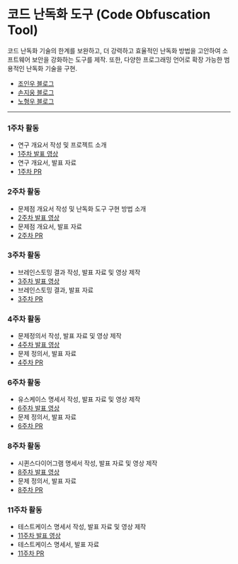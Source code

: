 # 코드 난독화 도구 (Code Obfuscation Tool)

코드 난독화 기술의 한계를 보완하고, 더 강력하고 효율적인 난독화 방법을 고안하여 소프트웨어 보안을 강화하는 도구를 제작. 또한, 다양한 프로그래밍 언어로 확장 가능한 범용적인 난독화 기술을 구현.

- [조인우 블로그](https://joinwoo-blog.tistory.com)
- [손지웅 블로그](https://velog.io/@sonjiwoong/posts)
- [노형우 블로그](https://dmddodmddo.tistory.com/)

---

### 1주차 활동

- 연구 개요서 작성 및 프로젝트 소개
- [1주차 발표 영상](https://youtu.be/dIfNQikINm8)
- 연구 개요서, 발표 자료
- [1주차 PR](https://github.com/Joinwoo/Code-obfuscation-tool/pull/5)

### 2주차 활동

- 문제점 개요서 작성 및 난독화 도구 구현 방법 소개
- [2주차 발표 영상](https://youtu.be/md-ZnEEVKQ0)
- 문제점 개요서, 발표 자료
- [2주차 PR](https://github.com/Joinwoo/Code-obfuscation-tool/pull/7)

### 3주차 활동

- 브레인스토밍 결과 작성, 발표 자료 및 영상 제작
- [3주차 발표 영상](https://youtu.be/gvQeuZgcX5U)
- 브레인스토밍 결과, 발표 자료
- [3주차 PR](https://github.com/Joinwoo/Code-obfuscation-tool/pull/10)

### 4주차 활동

- 문제정의서 작성, 발표 자료 및 영상 제작
- [4주차 발표 영상](https://youtu.be/YJ5HAJhU5K8)
- 문제 정의서, 발표 자료
- [4주차 PR](https://github.com/Joinwoo/Code-obfuscation-tool/pull/13)


### 6주차 활동

- 유스케이스 명세서 작성, 발표 자료 및 영상 제작
- [6주차 발표 영상](https://youtu.be/dQaVNQZYGDw)
- 문제 정의서, 발표 자료
- [6주차 PR](https://github.com/Joinwoo/Code-obfuscation-tool/pull/14)


### 8주차 활동

- 시퀸스다이어그램 명세서 작성, 발표 자료 및 영상 제작
- [8주차 발표 영상](https://youtu.be/Jh1WUOp1jB0)
- 문제 정의서, 발표 자료
- [8주차 PR](https://github.com/Joinwoo/Code-obfuscation-tool/pull/15)

### 11주차 활동

- 테스트케이스 명세서 작성, 발표 자료 및 영상 제작
- [11주차 발표 영상](https://youtu.be/6FkMyCl29J0)
- 테스트케이스 명세서, 발표 자료
- [11주차 PR]()

